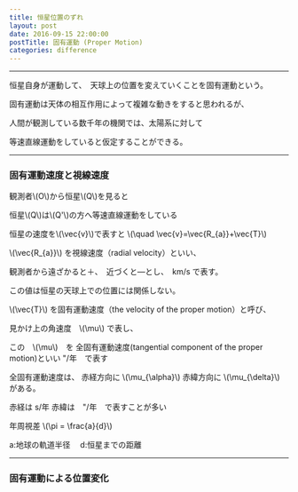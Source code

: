 ```yaml
---
title: 恒星位置のずれ
layout: post
date: 2016-09-15 22:00:00
postTitle: 固有運動 (Proper Motion)
categories: difference
---
```


-------

恒星自身が運動して、　天球上の位置を変えていくことを固有運動という。

固有運動は天体の相互作用によって複雑な動きをすると思われるが、

人間が観測している数千年の機関では、太陽系に対して

等速直線運動をしていると仮定することができる。

----

### 固有運動速度と視線速度

<div id="svg01"></div>

観測者\\(O\\)から恒星\\(Q\\)を見ると

恒星\\(Q\\)は\\(Q'\\)の方へ等速直線運動をしている

恒星の速度を\\(\vec{v}\\)で表すと
\\(\quad \vec{v}=\vec{R_{a}}+\vec{T}\\)

\\(\vec{R_{a}}\\) を視線速度（radial velocity）といい、

観測者から遠ざかると＋、　近づくと―とし、　km/s で表す。

この値は恒星の天球上での位置には関係しない。

\\(\vec{T}\\) を固有運動速度（the velocity of the proper motion）と呼び、

見かけ上の角速度　\\(\mu\\) で表し、　

この　\\(\mu\\)　を 全固有運動速度(tangential component of the proper motion)といい
"/年　で表す

全固有運動速度は、
赤経方向に \\(\mu_{\alpha}\\) 
赤緯方向に \\(\mu_{\delta}\\)
がある。

赤経は s/年  赤緯は　"/年　で表すことが多い

<div id="canvas01"></div>

年周視差 \\(\pi = \frac{a}{d}\\) 

a:地球の軌道半径　
d:恒星までの距離

-----------

### 固有運動による位置変化



<script src="//code.jquery.com/jquery-1.11.3.js"></script>
<script src="{{site.url}}/js/three.js"></script>
<script src="{{site.url}}/js/celestial-calc.js"></script>
<script src="https://dl.dropboxusercontent.com/u/3587259/Code/Threejs/OrbitControls.js"></script>
<script src="http://d3js.org/d3.v3.js"></script>
<script src="{{site.url}}/js/d3draws.js"></script>
<script type="text/javascript" src="http://cdn.mathjax.org/mathjax/latest/MathJax.js?config=TeX-AMS-MML_SVG"></script>
<script src="https://cdn.rawgit.com/google/code-prettify/master/loader/run_prettify.js?skin=sons-of-obsidian"></script>
<script type="text/javascript">
var $window = $(window)
  // make code pretty
  $('pre').addClass('prettyprint');
  $('pre').css({"background":"#111",
                 "font-size":"1.05em",
                    "border":"0px"}
                );
  $('code').css({"font-size":"1.05em","color":"#f00"});
  $('canvas').css({"background":"#fff"});


var svg01 = d3.select("#svg01").append("svg")
              .attr("height", 200)
              .attr("width", 500)
              .style("background","#000");

var lineData01 = [
{"x1":50,"y1":50,"x2":400,"y2":50,"stroke":"#fff"},
{"x1":50,"y1":50,"x2":450,"y2":150,"stroke":"#fff"}
];    
drawLine(svg01,lineData01);

var vecData01 = [
{"x1":400,"y1":50,"angles":64,"length":Math.sqrt(12500),"stroke":"#fff"},
{"x1":400,"y1":50,"angles":0,"length":50,"stroke":"#fff"},
{"x1":450,"y1":50,"angles":90,"length":100,"stroke":"#fff"}
];    
drawVectorA(svg01,vecData01);             

var arcData01 = [
{"startPos":90,"endPos":104,"innerRadius":200,"outerRadius":200,
"stroke":"#fff","xTranslate":50,"yTranslate":50},
];  
drawArc(svg01,arcData01);

var circleData01 = [
{"cx":50,"cy":50,"r":3,"stroke":"#fff","fillColor":"#fff"},
{"cx":400,"cy":50,"r":3,"stroke":"#fff","fillColor":"#fff"},
];

drawCircle(svg01,circleData01);
var mathData01 = [
{"x":45,"y":-15,"text":"$$O(観測者)$$","fontSize":16},
{"x":340,"y":-15,"text":"$$(恒星)Q$$","fontSize":16},
{"x":450,"y":100,"text":"$$Q'$$","fontSize":16},
{"x":420,"y":-15,"text":"$$R_{a}$$","fontSize":16},
{"x":455,"y":50,"text":"$$T$$","fontSize":16},
{"x":425,"y":40,"text":"$$v$$","fontSize":16},
{"x":225,"y":20,"text":"$$\\mu$$","fontSize":16},
];
drawMathjax(svg01,mathData01);


var height = 500,
    width  = 700;
var pi2 = Math.PI * 2;
var pi = Math.PI;
var aDegree = Math.PI / 180;
var decStep = Math.PI / 18;

function Point(x,y,z,label){
  this.x = x;
  this.y = y;
  this.z = z;
  this.label = label;
};
  // variables
  var sphereRadius = 200,
      earthRadius = 4,
      axisLength = sphereRadius * 1.3;

  // point material
  var pointMaterial = new THREE.MeshLambertMaterial( {
    color: 0xffffff
  } );
  var pointGeometry = new THREE.SphereGeometry( 4, 32, 32 );

/*
  // 東西南北
  var news = [];
  news.push(new Point(sphereRadius,0,0));
  news.push(new Point(0,sphereRadius,0));
  news.push(new Point(-sphereRadius,0,0));
  news.push(new Point(0,-sphereRadius,0));
*/

/**
   赤道座標と地平座標の関係　**/

var proc1 = function(){

  // シーン追加
  var scene = new THREE.Scene();
  // カメラを追加
  var camera = new THREE.OrthographicCamera(  width / - 2, width / 2, height / 2, height / - 2, 1, 10000 );
  camera.position.y = -1000;

  // ライト追加
  var ambLight = new THREE.AmbientLight(0xffff00, 1.0);
  scene.add(ambLight);

   // renderer 追加
  var renderer = new THREE.WebGLRenderer();
  renderer.setSize( width, height );
  document.getElementById("canvas01").appendChild( renderer.domElement );
  // control追加
  controls = new THREE.OrbitControls(camera, renderer.domElement);
  
  // グループ追加
  var group = new THREE.Group();
 
   // ** Celestial Sphere ******
  var sphereGeo = new THREE.SphereGeometry( sphereRadius, 32, 32 );
  var sphereMat = new THREE.MeshLambertMaterial( {
    color: 0xffff00,
    transparent: true,
    opacity: 0.3
  } );
  // celestial sphere
  var sphere = new THREE.Mesh( sphereGeo, sphereMat );
  group.add( sphere );

  /* 
      Points 
              */

  // points data 
  var pointsData = [];

  // Origin
  pointsData.push(new Point( 0, 0, 0, "O" ));
  // North Pole
  pointsData.push(new Point( 0, 0, sphereRadius, "P" ));
 
  // 春分点　γ
  var A = aDegree * 0;
  var theta = aDegree * 0;
  var x = sphereRadius*Math.cos(A);
  var y = sphereRadius*Math.sin(A);
  var z = 0;

  var x_ = x;
  var y_ = y * Math.cos(theta) + z * Math.sin(theta);;
  var z_ = y * Math.sin(theta) + z * Math.cos(theta);
  
  pointsData.push(new Point(x_, y_, z_, "γ"));
 
  // 天体　Q
  var alpha = aDegree * 45;
  var delta = aDegree * 30;

  var x = 0;
  var y = sphereRadius;
  var z = 0;

  // x軸の周りを反時計回りで回す
  var x1 = 0;
  var y1 = y*Math.cos(delta) + z*Math.sin(delta);
  var z1 = y*Math.sin(delta) + z*Math.cos(delta);  

  // z軸の周りを反時計回りで回す
  var x_ = x1*Math.cos(alpha) + y1*Math.sin(alpha);
  var y_ = x1*Math.sin(alpha) + y1*Math.cos(alpha);
  var z_ = z1;  

  pointsData.push(new Point(x_, y_, z_, "Q"));

  // 天体　Q'
  var alpha = aDegree * 0;
  var delta = aDegree * 50;

  var x = 0;
  var y = sphereRadius;
  var z = 0;

  // x軸の周りを反時計回りで回す
  var x1 = 0;
  var y1 = y*Math.cos(delta) + z*Math.sin(delta);
  var z1 = y*Math.sin(delta) + z*Math.cos(delta);  

  // z軸の周りを反時計回りで回す
  var x_ = x1*Math.cos(alpha) + y1*Math.sin(alpha);
  var y_ = x1*Math.sin(alpha) + y1*Math.cos(alpha);
  var z_ = z1;  

  pointsData.push(new Point(x_, y_, z_, "Q'"));

  for (var i = 0; i < pointsData.length; i++) {

    var x = pointsData[i].x;
    var y = pointsData[i].y;
    var z = pointsData[i].z;
 
    var pointMesh = new THREE.Mesh( pointGeometry, pointMaterial );
    pointMesh.position.set(x, y, z) ; 
    group.add(pointMesh);

  };

  /* *** Lines  ***** */

  // ********* 天の赤道 ***********
  material = new THREE.MeshLambertMaterial( {
    color: 0xff0000
  } );

  var equator = new THREE.Geometry();
    
  var theta = aDegree*0;
  var r = sphereRadius;

  for (var j=0; j<=pi2; j+=aDegree){
      var x = r*Math.cos(j);
      var y = r*Math.sin(j);
      var z = 0;//r*Math.sin(j);

      var x_e = x;
      var y_e = y * Math.cos(theta) + z * Math.sin(theta);;
      var z_e = y * Math.sin(theta) + z * Math.cos(theta);
      equator.vertices.push(
        new THREE.Vector3( x_e, y_e, z_e )
      );
  };
  var equatorLine = new THREE.Line( equator, material );
  group.add( equatorLine );

  // ********* 天体線 Q***********
  material = new THREE.MeshLambertMaterial( {
    color: 0xffffff
  } );

  var body = new THREE.Geometry();
    
  var alpha = aDegree * 45;
  var x = 0;
  var y = sphereRadius;
  var z = 0;

  for (var delta=0; delta<=pi2/4; delta+=aDegree){
      // x軸の周りを反時計回りで回す
      var x1 = 0;
      var y1 = y*Math.cos(delta) + z*Math.sin(delta);
      var z1 = y*Math.sin(delta) + z*Math.cos(delta);  

      // z軸の周りを反時計回りで回す
      var x3 = x1*Math.cos(alpha) + y1*Math.sin(alpha);
      var y3 = x1*Math.sin(alpha) + y1*Math.cos(alpha);
      var z3 = z1;  

      body.vertices.push(
        new THREE.Vector3( x3, y3, z3 )
      );
  };
  
  var bodyLine = new THREE.Line( body, material );
  group.add( bodyLine );
 
  // ********* 天体線 Q'***********
  material = new THREE.MeshLambertMaterial( {
    color: 0xffffff
  } );

  var body = new THREE.Geometry();
    
  var alpha = aDegree * 0;
  var x = 0;
  var y = sphereRadius;
  var z = 0;

  for (var delta=0; delta<=pi2/4; delta+=aDegree){
      // x軸の周りを反時計回りで回す
      var x1 = 0;
      var y1 = y*Math.cos(delta) + z*Math.sin(delta);
      var z1 = y*Math.sin(delta) + z*Math.cos(delta);  

      // z軸の周りを反時計回りで回す
      var x3 = x1*Math.cos(alpha) + y1*Math.sin(alpha);
      var y3 = x1*Math.sin(alpha) + y1*Math.cos(alpha);
      var z3 = z1;  

      body.vertices.push(
        new THREE.Vector3( x3, y3, z3 )
      );
  };
  
  var bodyLine = new THREE.Line( body, material );
  group.add( bodyLine );

  // ********* 天体 Q 全固有運動速度 ***********
  material = new THREE.MeshLambertMaterial( {
    color: 0xffffff
  } );

  var mu = new THREE.Geometry();
    
  var x = 0;
  var y = sphereRadius;
  var z = 0;

  var alpha = aDegree * 45;
  var step = alpha / 20;

  for (var delta=aDegree*30; delta<=aDegree*50; delta+=aDegree){
      // x軸の周りを反時計回りで回す
      var x1 = 0;
      var y1 = y*Math.cos(delta) + z*Math.sin(delta);
      var z1 = y*Math.sin(delta) + z*Math.cos(delta);  

      // z軸の周りを反時計回りで回す
      var x_ = x1*Math.cos(alpha) + y1*Math.sin(alpha);
      var y_ = x1*Math.sin(alpha) + y1*Math.cos(alpha);
      var z_ = z1;  
      mu.vertices.push(
        new THREE.Vector3( x_, y_, z_ )
      );

      alpha -= step; 
  };
  var muLine = new THREE.Line( mu, material );
  group.add( muLine );

  // ********* mu delta ***********
  material = new THREE.MeshLambertMaterial( {
    color: 0xffffff
  } );

  var mu = new THREE.Geometry();
    
  var x = 0;
  var y = sphereRadius;
  var z = 0;

  var alpha = aDegree * 45;
  var delta = aDegree * 50;
  var step = alpha / 20;

  for (var alpha=aDegree*0; alpha<=aDegree*45; alpha+=aDegree){
      // x軸の周りを反時計回りで回す
      var x1 = 0;
      var y1 = y*Math.cos(delta) + z*Math.sin(delta);
      var z1 = y*Math.sin(delta) + z*Math.cos(delta);  

      // z軸の周りを反時計回りで回す
      var x_ = x1*Math.cos(alpha) + y1*Math.sin(alpha);
      var y_ = x1*Math.sin(alpha) + y1*Math.cos(alpha);
      var z_ = z1;  
      mu.vertices.push(
        new THREE.Vector3( x_, y_, z_ )
      );

  };
  var muLine = new THREE.Line( mu, material );
  group.add( muLine );

  // ********* mu delta ***********
  material = new THREE.MeshLambertMaterial( {
    color: 0xffffff
  } );

  var mu = new THREE.Geometry();
    
  var x = 0;
  var y = sphereRadius;
  var z = 0;

  var alpha = aDegree * 45;
  var delta = aDegree * 70;
 
  for (var alpha=aDegree*0; alpha<=aDegree*45; alpha+=aDegree){
      // x軸の周りを反時計回りで回す
      var x1 = 0;
      var y1 = y*Math.cos(delta) + z*Math.sin(delta);
      var z1 = y*Math.sin(delta) + z*Math.cos(delta);  

      // z軸の周りを反時計回りで回す
      var x_ = x1*Math.cos(alpha) + y1*Math.sin(alpha);
      var y_ = x1*Math.sin(alpha) + y1*Math.cos(alpha);
      var z_ = z1;  
      mu.vertices.push(
        new THREE.Vector3( x_, y_, z_ )
      );

  };
  
  var muLine = new THREE.Line( mu, material );
  group.add( muLine );



  // **** 文字 *****
  var loader = new THREE.FontLoader();
  var font;
  loader.load( '{{site.url}}/fonts/helvetiker_regular.typeface.json',   
    function ( response ) {
      font = response;
      
      // 点ラベル表示
      material = new THREE.MeshPhongMaterial( { color: 0xffffff } );
      for (var i = 0; i < pointsData.length; i++) {
        var textGeo = new THREE.TextGeometry( pointsData[i].label, {
          font: font,
          size: 13,
          height: 5
        });    
        var textMesh1 = new THREE.Mesh( textGeo, material );

        textMesh1.position.x = 1.1*pointsData[i].x; 
        textMesh1.position.y = 1.1*pointsData[i].y;
        textMesh1.position.z = 1.1*pointsData[i].z;

        textMesh1.rotation.x = pi2 / 4 ;

        var theta_ = Math.asin(pointsData[i].y/sphereRadius);
        

        textMesh1.rotation.y = theta_ + 3* pi/4;
 
        group.add(textMesh1);
      };

       
  });



  group.rotation.z = -aDegree*150;
  group.rotation.x = aDegree*10;
  group.rotation.y = aDegree*00;

  scene.add( group );
  
  function render() {
    requestAnimationFrame( render );

    renderer.render( scene, camera );

    controls.update();
  }

  render();
}


proc1();
</script>